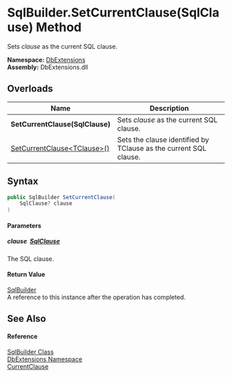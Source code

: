SqlBuilder.SetCurrentClause(SqlClause) Method
=============================================
Sets *clause* as the current SQL clause.
  
**Namespace:** [DbExtensions][1]  
**Assembly:** DbExtensions.dll

Overloads
---------

| Name                                | Description                                                      |
| ----------------------------------- | ---------------------------------------------------------------- |
| **SetCurrentClause(SqlClause)**     | Sets *clause* as the current SQL clause.                         |
| [SetCurrentClause&lt;TClause>()][2] | Sets the clause identified by TClause as the current SQL clause. |


Syntax
------

```csharp
public SqlBuilder SetCurrentClause(
	SqlClause? clause
)
```

#### Parameters

##### *clause*  [SqlClause][3]
The SQL clause.

#### Return Value
[SqlBuilder][4]  
A reference to this instance after the operation has completed.

See Also
--------

#### Reference
[SqlBuilder Class][4]  
[DbExtensions Namespace][1]  
[CurrentClause][5]  

[1]: ../README.md
[2]: SetCurrentClause__1.md
[3]: ../SqlClause/README.md
[4]: README.md
[5]: CurrentClause.md